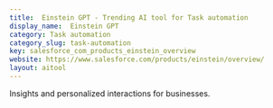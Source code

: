 ```yaml
---
title:  Einstein GPT - Trending AI tool for Task automation
display_name:  Einstein GPT
category: Task automation
category_slug: task-automation
key: salesforce_com_products_einstein_overview
website: https://www.salesforce.com/products/einstein/overview/
layout: aitool
---
```


Insights and personalized interactions for businesses.
